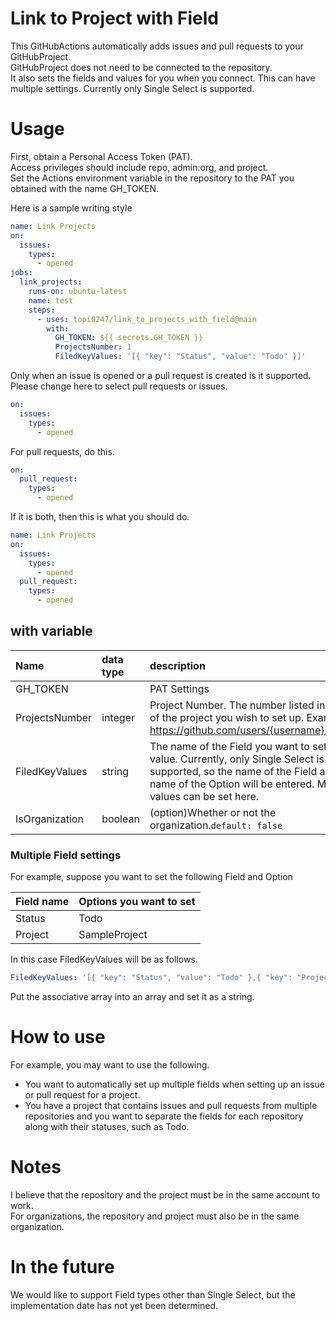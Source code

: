 # Link to Project with Field
This GitHubActions automatically adds issues and pull requests to your GitHubProject.\
GitHubProject does not need to be connected to the repository.\
It also sets the fields and values for you when you connect. This can have multiple settings.
Currently only Single Select is supported.

# Usage
First, obtain a Personal Access Token (PAT).\
Access privileges should include repo, admin:org, and project.\
Set the Actions environment variable in the repository to the PAT you obtained with the name GH_TOKEN.


Here is a sample writing style
```yml
name: Link Projects
on:
  issues:
    types:
      - opened
jobs:
  link_projects:
    runs-on: ubuntu-latest
    name: test
    steps:
      - uses: topi0247/link_to_projects_with_field@main
        with:
          GH_TOKEN: ${{ secrets.GH_TOKEN }}
          ProjectsNumber: 1
          FiledKeyValues: '[{ "key": "Status", "value": "Todo" }]'
```
Only when an issue is opened or a pull request is created is it supported.\
Please change here to select pull requests or issues.
```yml
on:
  issues:
    types:
      - opened
```
For pull requests, do this.
```yml
on:
  pull_request:
    types:
      - opened
```
If it is both, then this is what you should do.
```yml
name: Link Projects
on:
  issues:
    types:
      - opened
  pull_request:
    types:
      - opened
```

## with variable

| Name | data type | description |
| :-- | :-- | :-- |
| GH_TOKEN | | PAT Settings |
| ProjectsNumber | integer | Project Number. The number listed in the URL of the project you wish to set up. Example: 1 if https://github.com/users/{username}/projects/1 |
| FiledKeyValues | string | The name of the Field you want to set and its value. Currently, only Single Select is supported, so the name of the Field and the name of the Option will be entered. Multiple values can be set here. |
| IsOrganization | boolean | (option)Whether or not the organization.`default: false` |

### Multiple Field settings
For example, suppose you want to set the following Field and Option

| Field name | Options you want to set |
| :-- | :-- |
| Status | Todo |
| Project | SampleProject |

In this case FiledKeyValues will be as follows.
```yml
FiledKeyValues: '[{ "key": "Status", "value": "Todo" },{ "key": "Project", "value": "SampleProject" }]'
```
Put the associative array into an array and set it as a string.

# How to use
For example, you may want to use the following.
- You want to automatically set up multiple fields when setting up an issue or pull request for a project.
- You have a project that contains issues and pull requests from multiple repositories and you want to separate the fields for each repository along with their statuses, such as Todo.

# Notes
I believe that the repository and the project must be in the same account to work.\
For organizations, the repository and project must also be in the same organization.

# In the future
We would like to support Field types other than Single Select, but the implementation date has not yet been determined.
